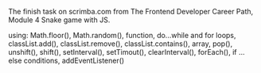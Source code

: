 The finish task on scrimba.com from The Frontend Developer Career Path, Module 4
Snake game with JS.

using: Math.floor(), Math.random(), function, do...while and for loops, classList.add(), classList.remove(),
classList.contains(), array, pop(), unshift(), shift(), setInterval(), setTimout(), clearInterval(), forEach(), if ... else conditions,
addEventListener()
